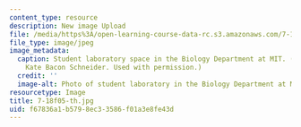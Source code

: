 ```yaml
---
content_type: resource
description: New image Upload
file: /media/https%3A/open-learning-course-data-rc.s3.amazonaws.com/7-18-topics-in-experimental-biology-fall-2005/f67836a1b5798ec33586f01a3e8fe43d_7-18f05-th.jpg
file_type: image/jpeg
image_metadata:
  caption: Student laboratory space in the Biology Department at MIT. (Photo by Dr.
    Kate Bacon Schneider. Used with permission.)
  credit: ''
  image-alt: Photo of student laboratory in the Biology Department at MIT.
resourcetype: Image
title: 7-18f05-th.jpg
uid: f67836a1-b579-8ec3-3586-f01a3e8fe43d
---
```

